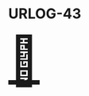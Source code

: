 # URLOG-43

<a href="https://www.figma.com/blog/the-birth-of-inter/?utm_source=figma&utm_medium=email&utm_campaign=figma_monthly&utm_content=birth_of_inter" style="font-size: 10vw; text-align:center;" target="_blank"><div>🚪</div></a>